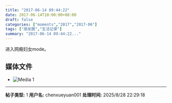 ```yaml
---
title: "2017-06-14 09:44:22"
date: 2017-06-14T10:00:00+08:00
draft: false
categories: ["moments","2017","2017-06"]
tags: ["朋友圈","生活记录"]
summary: "2017-06-14 09:44:22..."
---
```


进入网瘾妇女mode。

## 媒体文件

- ![Media 1](/Moments/photos/2017-06-14/201706140944220.jpg)

---

**帖子类型:** 1
**用户名:** chenxueyuan001
**处理时间:** 2025/8/28 22:29:18